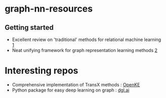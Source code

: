 # graph-nn-resources

## Getting started
- Excellent review on 'traditional' methods for relational machine learning [1]
- Neat unifying framework for graph representation learning methods [2]

# Interesting repos
- Comprehensive implementation of TransX methods : [OpenKE]
- Python package for easy deep learning on graph : [dgl.ai]

[Graph convolutional Network]: https://tkipf.github.io/graph-convolutional-networks/
[How powerful are Graph Convolutions?]: https://www.inference.vc/how-powerful-are-graph-convolutions-review-of-kipf-welling-2016-2/
[OpenKE]: https://github.com/thunlp/OpenKE/tree/OpenKE-PyTorch
[1]: https://arxiv.org/pdf/1503.00759.pdf
[2]: https://arxiv.org/abs/1709.05584
[dgl.ai]: https://github.com/dmlc/dgl
